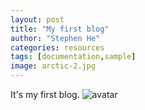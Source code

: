 ```yaml
---
layout: post
title: "My first blog"
author: "Stephen He"
categories: resources
tags: [documentation,sample]
image: arctic-2.jpg
---
```


It's my first blog.
![avatar](/assets/css/city-1.jpg)
